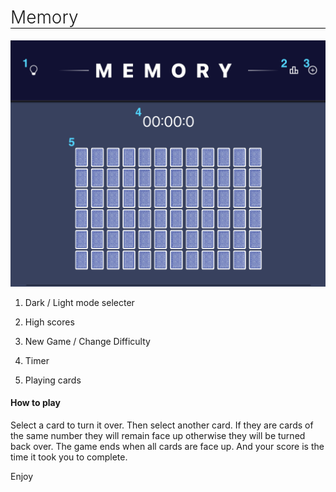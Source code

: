 <h1 style="border-bottom: 1px solid black; font-weight: 300">Memory</h1>

![instructions](./images_README/instructions.png)

1. Dark / Light mode selecter

2. High scores

3. New Game / Change Difficulty

4. Timer

5. Playing cards

#### How to play

Select a card to turn it over. Then select another card. If they are cards of the same number they will remain face up otherwise they will be turned back over. The game ends when all cards are face up. And your score is the time it took you to complete.

Enjoy
